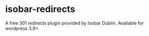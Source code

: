 # isobar-redirects
A free 301 redirects plugin provided by Isobar Dublin. Available for wordpress 3.9>

